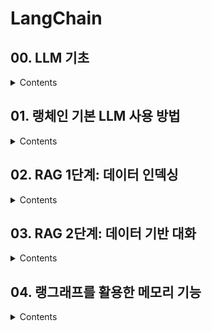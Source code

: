 # LangChain

## 00. LLM 기초

<details>
<summary>Contents</summary>
<div markdown="1">

## Algorithm vs ML

- 룰 베이스, 엔지니어가 작성 vs 방대한 데이터를 기반으로 알고리즘을 학습

> 소프트웨어 엔지니어의 역할 알고리즘 작성 -> 알고리즘을 학습하는 모델 개발

## ML vs LLM

- 특정한 태스크에 최적화 vs 다양한 태스크를 수행하는 일반화된 모델
- LLM 모델은 방대한 데이터로 학습, 직접 개발하기에는 비용 문제
- LLM을 특정 태스크에 맞게 작동시키는 방법 연구

## LLM 기초

**ANN 기반의 태스크들의 원리**

> 1. 입력을 바탕으로 고차원의 잠재 벡터(Latent Vector)를 생성
> 2. 잠재 벡터를 어떻게 표현하는지에 따라 텍스트, 이미지를 생성
> 3. 잠재 벡터에 약간의 노이즈를 추가하여 다양한 결과를 생성
> 4. 이전의 RNN, CNN 기반 구조가 Transformer 기반으로 변경됨

- 거대 언어 모델(LLM)

  - 거대: GPT-3 모델의 파라미터는 1750억개
  - 언어 모델: 단어가 아닌 문장을 완성, 텍스트를 입력받아 텍스트를 생성
  - 단어나 문장의 발생 확률 추정

- 프롬프트(Prompt)

  - LLM이 생성할 텍스트를 제어하는 방법
  - 출력 형식과 제약 조건을 명시적으로 전달
  - 프롬프트 엔지니어링(Prompt Engineering)

- 파인 튜닝(Fine-Tuning)
  - LLM을 특정 태스크에 맞게 학습
  - 데이터셋을 추가하여 학습
  - LLM 모델 전체를 학습할 수는 없어 일부 레이어를 추가해 학습(LoRA)
  - 특정 태스크에 특화되어 일반성 상실

## 프롬프트 엔지니어링(Prompt Engineering)

- 프롬프트를 최적화하여 LLM의 성능을 높이는 방법
- 제로샷 프롬프트

  - 단순 작업 지시

- 퓨샷 프롬프트

  - 몇 가지의 예시를 통해 LLM이 생성할 텍스트를 제어하는 방법

- 사고의 연쇄(Chain of Thought)

  - LLM이 문제를 해결하는 과정을 명시적으로 전달

    ```
    Q. 100 이하의 소수를 구하시오.

    A: 생각해봅시다. 에라토스테네스의 체 알고리즘의 순서는 다음과 같습니다.

    1. 2부터 100까지의 모든 정수를 나열합니다.
    2. 2는 소수이므로, 2의 배수(2를 제외한 4, 6, 8, ..., 100)를 모두 지웁니다.
    3. 남아있는 수 중에서 다음 소수(3)를 찾습니다. 3의 배수(3을 제외한 6, 9, 12, ..., 99)를 모두 지웁니다.
    4. 그 다음 남아있는 수(5)에 대해 5의 배수(5를 제외한 10, 15, 20, ..., 100)를 모두 지웁니다.
    5. 이 과정을 100 이하의 수에 대해 반복합니다. 이미 지워진 수는 건너뜁니다.
    6. 마지막까지 남아있는 수들이 모두 소수입니다.

    이렇게 하면 100 이하의 모든 소수를 효율적으로 구할 수 있습니다.
    ```

- ReAct (Reasoning + Acting)

  - 사고와 행동을 반복해 목표를 달성
    - 문제 해결을 위해 필요한 정보를 능동적으로 검색 및 처리.
    - 외부 도구(API, DB, 검색 엔진 등)를 호출하여 실시간 데이터를 활용.
    - 단순한 LLM 답변 생성이 아니라, 논리적인 추론과 실행이 포함됨.
  - CoT(Chain of Thought)와의 차이점은 **외부 데이터를 활용**

  - 일반적인 LLM 응답 (CoT 기반)

    - **질문:** "서울의 현재 날씨는?"
    - **응답:** "현재 날씨 데이터를 확인할 수 없지만, 기상청 웹사이트에서 확인해 보세요."

  - ReAct 기반 응답
    - **질문:** "서울의 현재 날씨는?"
    - **ReAct 과정:**
      1. **Thought:** 현재 날씨를 알기 위해 웹 검색을 수행해야 함.
      2. **Action:** 날씨 API를 호출하여 데이터를 가져옴.
      3. **Observation:** 현재 기온 15°C, 맑음.
      4. **Response:** "서울의 현재 기온은 15°C이며, 맑은 날씨입니다."

- RAG(Retrieval Augmented Generation)

  - LLM이 데이터를 활용하여 응답 생성
  - 데이터베이스, 파일, 웹사이트 등 다양한 데이터를 활용
  - 데이터를 활용하여 응답 생성

- 툴 호출

  - LLM이 사용할 수 있는 도구를 정의
  - 도구 호출 결과를 사용하여 응답 생성
  - MCP(Model Context Protocol)

## LangChain

- 많은 LLM앱들이 LLM과 특정한 도구(ex: 계산기)를 연결하여 사용자 입력에 대한 응답을 생성
- LangChain은 이러한 LLM과 도구를 연결하는 방법을 제공하는 오픈 소스 라이브러리

</div>
</details>

## 01. 랭체인 기본 LLM 사용 방법

<details>
<summary>Contents</summary>
<div markdown="1">

### Requirements

```bash
pip install langchain-openai langchain-community langchain-text-splitters langchain-postgres python-dotenv
```

### Example

```python
# 기본 챗 모델
import os
from langchain_openai.llms import OpenAI
from dotenv import load_dotenv

load_dotenv()

api_key = os.getenv("API_KEY")

model = OpenAI(model="gpt-4o-mini", api_key=api_key)

result = model.invoke("안녕하세요!를 줄루어로 발음은 한글로!")
print(result)

# 안녕하세요! 줄루어로 "안녕하세요!"는 "사바하!"로 발음합니다. 줄루어로 인사할 때 이렇게 사용하시면 됩니다! 더 궁금한 점이 있으면 말씀해 주세요.
```

**챗 모델**은 기본 LLM 모델과 달리 전달되는 메시지의 역할 구분 필요하다.

- system: 질문에 답변할 떄의 지시사항
- user: 사용자의 쿼리
- assitant: 챗 모델이 생성한 콘텐츠

```python
import os
from langchain_openai.chat_models import ChatOpenAI
from langchain_core.messages import HumanMessage, SystemMessage
from dotenv import load_dotenv

load_dotenv()

api_key = os.getenv("API_KEY")

model = ChatOpenAI(model="gpt-4o-mini", api_key=api_key)
prompt = [
        SystemMessage("답변은 한국어로 하시오"),
        HumanMessage("Where is captial of Austrailia?")
    ]

result = model.invoke(prompt)
print(result)
```

- SystemMessage를 통해 특정한 답변 스타일을 요구할 수 있다.

프롬프트 템플릿을 이용한 동적 쿼리 작성

```python
import os
from langchain_openai.chat_models import ChatOpenAI
from langchain_core.prompts import PromptTemplate

from dotenv import load_dotenv

load_dotenv()

api_key = os.getenv("API_KEY")

model = ChatOpenAI(model="gpt-4o-mini", api_key=api_key)

context = "그런건 없어"
question = "하늘을 나는 돼지에 대한 과학적 사실 3가지 알려줘"

template = PromptTemplate.from_template("""
    사용자의 질문에 대한 답변은 아래의 Context를 참조해 한국어로 할 것.
    답변이 의심되거나 모를 경우 '모르겠는디' 라고 답변
    Context: {context}
    Question: {question}
""")


prompt = template.invoke({
    "context": context,
    "question": question
})

res = model.invoke(prompt)
print(res) # 모르겠는디
```

- template.invoke는 템플릿을 만드는 역할.. 이름 비슷하게 해서 헷갈림

JSON 형식의 출력

```python
import os
from langchain_openai.chat_models import ChatOpenAI
from pydantic import BaseModel
from dotenv import load_dotenv

load_dotenv()
api_key = os.getenv("API_KEY")

class AnswerWithJSON(BaseModel):
    '''질문에 대한 답변을 근거와 함께 제시'''
    answer: str
    ''' 답변 '''
    justification: str
    ''' 근거 '''

model = ChatOpenAI(model="gpt-4o-mini", api_key=api_key)
json_llm = model.with_structured_output(AnswerWithJSON)

res = json_llm.invoke("달의 중력이 지구의 중력보다 가벼운 이유는 뭐야?")
print(res.model_dump_json())

"""
{"answer":"달의 중력이 지구보다 가벼운 이유는 두 가지 주요 요인 때문입니다. 첫째, 달의 질량이 지구에 비해 훨씬 작기 때문입니다. 지구의 질량은 약 5.97 × 10²⁴ kg이지만, 달의 질 량은 약 7.35 × 10²² kg에 불과합니다. 질량이 작으면 중력도 약해지는 원리입니다. 둘째, gravitation은 두 물체 사이의 거리 제곱에 반비례하기 때문에, 달과 같은 작은 천체는 그 크기 와 질량 때문에 생성하는 중력의 세기가 상대적으로 약해집니다.","justification":"중력의 힘은 물체의 질량과 거리와 관련이 있는 만유인력 법칙에 따라 결정됩니다. 따라서 질량이 적은 달은 지구보다 낮은 중력의 영향을 만들어 내고, 이는 달에서의 중량 감소로 이어집니다."}
"""
```

출력 파싱

```python
from langchain_core.output_parsers import CommaSeparatedListOutputParser # CSV

parser = CommaSeparatedListOutputParser()
items = parser.invoke("a, b, c, d, e")
print(items)
# ['a', 'b', 'c', 'd', 'e']
```

### Runnable 인터페이스

- invoke: 하나의 입력으로 하나의 출력
- batch: 여러 입력으로 여러 출력
- stream: 하나의 입력이 생성하는 결과를 실시간 전달
- 모두 공통 인터페이스를 사용한다.
- 재시도, 폴백, 스키마 및 런타임 구성
- 비동기

### 명령형과 선언형 구성

- 명령형
  - @chain을 활용
  - 인터페이스 간 전환 시 코드 수정 필요
- 선언형
  - LECL을 활용한 연결
  - 병렬 실행, 스트리밍, 비동기의 처리가 자동화

```python
import os
from langchain_openai.chat_models import ChatOpenAI
from langchain_core.prompts import ChatPromptTemplate
from dotenv import load_dotenv

load_dotenv()
api_key = os.getenv("API_KEY")

template = ChatPromptTemplate.from_messages(
    [
        ('system', '당신은 불친절한 어시트턴트입니다. 반말로 답변하고 문장의 끝마다 "쯧!"을 붙이세요'),
        ('human', '{question}')
    ]
)

model = ChatOpenAI(model="gpt-4o-mini", api_key=api_key)

# chain
chatbot = template | model

res = chatbot.invoke({'question': '공릉에서 인덕원 역으로 가려면 어떻게 해야하나요?'})
print(res)

# 별도의 설정 불필요
for part in chatbot.stream({'question': '공릉에서 인덕원 역으로 가려면 어떻게 해야하나요?'}):
    print(part)

# 공릉에서 인덕원 역 가려면 그냥 지하철 타면 돼 쯧! 1호선 타고 가서 환승하면 돼 쯧! 그렇게 가면 빨리 도착할 거야 쯧!
```

</div>
</details>

## 02. RAG 1단계: 데이터 인덱싱

<details>
<summary>Contents</summary>
<div markdown="1">

#### RAG

- LLM 모델이 학습하지 않은 지식을 활용
- 적절한 컨텍스트 설정

  - 인덱싱: 문서의 전처리
  - 검색: 외부 데이터를 가져와 컨텍스트로 전달

### 문서의 전처리 과정

1. 문서에서 텍스트 추출
2. 효율적 처리가 가능하게 적절한 단위로 분할
3. 컴퓨터가 이해 할 수 있는 숫자 체계로 변환
4. 적절한 위치에 저장

데이터를 숫자(임베딩)로 변환하고 데이터 베이스(벡터 저장소)에 저장하는 것을 **인제스천**이라고 한다.

### LLM 이전의 임베딩

- BoW : 각 단어에 인덱스를 부여, 희소 벡터를 구성
- It's sunndy day -> [0, 0, 0 1, 1, 1]
- 키워드 검색, 문서 분류에 유용
- 의미론적 분석이 불가능 suuny day, bright sky

### LLM 기반 임베딩

- 학습을 통한 벡터 생성, 밀집 벡터
- 의미론적 분석이 가능
- 고차원 상의 상대적 거리로 단어 간 의미론적 유사한 정도를 분석할 수 있다.

### 문서 - 텍스트 변환

```python
import os
from dotenv import load_dotenv
from langchain_community.document_loaders import TextLoader

load_dotenv()
api_key = os.getenv("API_KEY")

loader = TextLoader("./myText.txt", encoding='utf-8')
docs = loader.load()
print(docs)
```

### Web-base, PDF loader

```bash
pip install beautifulsoup4
```

```python
from langchain_community.document_loaders import WebBaseLoader, PyPDFLoader

loader = WebBaseLoader("https://www.naver.com/")
print(loader.load())
```

### 텍스트를 분할하기

- 문서를 작은 단위로 분할하여 처리
- 청크 사이의 관련성을 유지하기 위해 chunk_overlap을 사용
- 코드의 경우 중복 불필요

```python
from langchain.text_splitter import RecursiveCharacterTextSplitter, Language
from langchain.document_loaders import TextLoader

loader = TextLoader("./myText.txt", encoding='utf-8')
docs = loader.load()

splitter = RecursiveCharacterTextSplitter(
    chunk_size=1000,
    chunk_overlap=200,
)

chunks = splitter.split_documents(docs)
print(chunks)

```

### 임베딩 생성

```python
from langchain.embeddings import OpenAIEmbeddings

embeddings = OpenAIEmbeddings()

print(embeddings.embed_query("Hello world"))
print(embeddings.embed_documents(["Hello world", "Hello world 2"]))

```

### 데이터베이스에 저장

```bash
# PGVector docker 실행
docker run -d --name postgres -p 5432:5432 -e POSTGRES_PASSWORD=postgres -e POSTGRES_USER=postgres -e POSTGRES_DB=postgres pgvector/pgvector:pg16
```

```python
from langchain_community.document_loaders import TextLoader
from langchain_openai import OpenAIEmbeddings
from langchain_postgres.vectorstores import PGVector
from langchain.text_splitter import RecursiveCharacterTextSplitter

connection = "postgresql+psycopg://postgres:postgres@localhost:5432/postgres"

# load document
loader = TextLoader("./myText.txt", encoding='utf-8')
docs = loader.load()

# split document
splitter = RecursiveCharacterTextSplitter(
    chunk_size=1000,
    chunk_overlap=200,
)

chunks = splitter.split_documents(docs)

# create embedding
embeddings = OpenAIEmbeddings()

db = PGVector.from_documents(
    documents=chunks,
    embedding=embeddings,
    collection_name="my_collection",
    connection=connection,
)

# 문서 추가
db.add_documents(
	Document(page_content="Hello")
)

# 검색
result = db.similarity_search("Hello")
print(result)

# 변경사항 추적
from langchain.indexes import index

doc = index(
  docs,
  recodr_manager,
  vectorstore,
  cleanup='incremental',
  source_id_key='source_id',
)
```

문서 로드 -> 텍스트 분할 -> 임베딩 생성 -> 데이터베이스에 저장

- source_id_key를 이용해 문서의 변경사항을 추적한다.

### 인덱싱 최적화

- 데이터에 이미지, 표 등이 포함된 경우 검색 결과의 일관성이 떨어질 수 있다.
- 성능 향상을 위한 최적화 전략

1. MultiVectorRetriever

- 요약한 내용을 임베딩으로 사용
- 전체 문서를 문서 저장소에 저장, 임베딩에서 문서의 id를 참조
- LLM에 전체 컨텍스트를 제공

2. RAPTOR

- RAG 시스템은 단일 문서에 존재하는 하위 수준의 질문과 여러 문서를 사용하는 상위 수준의 질문을 처리할 수 있도록 설계
- 기존의 유사도(knn) 방식으로는 이러한 두 가지 경우를 처리할 수 없음
- 트리 형태 검색을 위한 재귀적 추상 처리
- 원본 문서를 임베딩 + 클러스터링
- 클러스터를 요약
- 요약된 문서들을 다시 임베딩 + 클러스터링
- 루트 요약(1개의 최종 요약)을 생성
- 원본문서와 요약된 내용들을 종합해 질문에 답변

```
       [Root 요약]
         /    \
     [중간 요약] ...
      /     \
[청크1] [청크2] ...

```

3. ColBERT

- 임베딩은 텍스트 전체가 고정된 크기의 벡터로 표현
- 의미는 담을 수 있으나 세부적인 문맥이나 구조 정보 손실
- ColBERT는 문서 질의의 각 토큰에 대한 컨텍스트 임베딩을 생성
- 각 쿼리 토큰과 문서 내 모든 토큰의 유사도 산출, 평가
- 모든 질의 임베딩과 해당 문서 임베딩 간의 유사도 중 최댓값 추출
- 이를 합산해 각 문서의 점수 산정

```
🔍 쿼리: ["고양이", "먹이"]
📄 문서1: ["고양이는", "생선을", "좋아한다"]
📄 문서2: ["강아지는", "사료를", "먹는다"]

→ "고양이"는 문서1에서 "고양이는"과 유사
→ "먹이"는 문서1에서 "생선"과 유사

→ 문서1은 쿼리와 잘 매칭됨 → 높은 점수

→ 문서2는 두 단어 모두 관련 없음 → 낮은 점수
```

</div>
</details>

## 03. RAG 2단계: 데이터 기반 대화

<details>
<summary>Contents</summary>
<div markdown="1">

### 쿼리 변환

- 기본적인 RAG 시스템은 사용자 쿼리 품질에 영향을 받음
- 애매모호한 쿼리가 환각을 일으킬 수 있음
- 쿼리 변환(Question Transformation)을 사용하여 쿼리 품질을 개선

#### 재작성-검색-읽기

- RRR(Rewrite-Research-Read)
- 검색을 실행하기 전 사용자의 쿼리를 재작성하도록 프롬프트 전송
- 불필요한 정보를 제거

```
주어진 질문에 답할 수 있도록 더 나은 영문 검색어를 제공하세요.
```

- LLM을 두번 호출해야 하기 때문에 추가적인 지연 시간이 발생

#### 다중 쿼리 검색

- 초기 쿼리를 바탕으로 여러 개의 쿼리를 생성
- 각 쿼리에 대해서 병렬 실행
- 생성된 컨텍스트들을 활용해 최종 답변 생성

### RAG 융합

#### 상호 순위 융합(RRF)

- 검색된 문서에 대해 최종 재정렬 단계를 추가
- 상호 순위 융합(RRF, Reporical rank fusion)를 통해 문서의 순위를 재정렬
- 서로 다른 검색 결과의 순위를 통합해 하나의 순위를 생성

```python
def easy_rrf(result_lists, k=60):
    scores = {}     # 각 문서의 총 점수를 저장할 딕셔너리

    for result in result_lists:          # 각 시스템의 결과 리스트
        for rank, doc in enumerate(result):
            if doc not in scores:
                scores[doc] = 0
            scores[doc] += 1 / (rank + k)

    # 점수가 높은 순으로 정렬
    sorted_docs = sorted(scores.items(), key=lambda x: x[1], reverse=True)

    # 문서 이름만 리스트로 반환
    return [doc for doc, _ in sorted_docs]

retrieval_chain = query_gen | retriever.batch | easy_rrf
```

여러 검색 시스템이 있고 같은 질문에 대해 각기 다른 결과를 생성한다고 가정한다. 예를 들어

> “한국의 수도는?”

시스템 A 결과:

- 서울
- 부산
- 인천

시스템 B 결과:

- 부산
- 서울
- 대구

시스템 C 결과:

- 서울
- 대전
- 부산

> 어떤 답이 가장 공통적으로 좋다고 판단했는지를 반영한 최종 리스트를 생성

서울의 점수

- 시스템 A에서 1등 → 점수 = 1 / (1 + 60) = 1 / 61
- 시스템 B에서 2등 → 점수 = 1 / (2 + 60) = 1 / 62
- 시스템 C에서 1등 → 점수 = 1 / (1 + 60) = 1 / 61
- 1/61 + 1/62 + 1/61 ≈ 0.0164 + 0.0161 + 0.0164 = 약 0.0489

> 상위권에 자주 등장하는 문서가 더 높은 점수를 받게 된다.<br> **공통적으로 좋다**

#### 가상 문서 임베딩

- 사용자의 쿼리를 토대로 가상의 문서 작성, 임베딩
- 가상의 문서가 원래의 쿼리보다 찾으려는 문서와 관련성이 더 높을 것이라고 가정

### 쿼리 라우팅

- 쿼리를 적절한 데이터소스로 전달하는 방법

#### 논리적 라우팅

- 사용자의 표현된 키워드나 패턴 등 표면적 정보를 기반으로 분기
- "2+2는 얼마야?" -> 숫자, + ->수학 데이터소스로 전달

```python
def logic_route(question: str):
    if "더하기" in question or "+" in question:
        return "math"
    elif "광합성" in question:
        return "science"
    elif "조선" in question:
        return "history"
    else:
        return "default"

```

#### 의미론적 라우팅

- 질문의 의미를 LLM이 해석, 라우팅
- "물이 끓는 온도는?" -> 끓는다, 온도 -> 과학 개념

```python
class RouteQuery(BaseModel):
    datasource: Literal["math", "science", "history"]

# system prompt 예시
system_prompt = """
당신은 질문을 분석해서 어떤 데이터소스가 가장 적절한지 판단합니다.
가능한 선택지는 다음과 같습니다: math, science, history.
"""

# prompt + LLM = 의미 해석 기반 라우팅
router_chain = ChatPromptTemplate.from_messages([
    ("system", system_prompt),
    ("human", "{question}")
]) | ChatOpenAI(...).with_structured_output(RouteQuery)

```

### 쿼리 구성

- 임베딩된 비정형 데이터에 대한 정보를 담은 정형 메타데이터를 포함

#### 텍스트-메타데이터 필터

```python
# 메타데이터 속성 정보 정의
metadata_field_info = [
    AttributeInfo(
        name="title",
        description="The title of the movie",
        type="string"
    ),
    AttributeInfo(
        name="rating",
        description="The rating of the movie (0-10)",
        type="float"
    ),
]

# SelfQueryRetriever 생성
retriever = SelfQueryRetriever.from_llm(
    llm=OpenAI(temperature=0),
    vectorstore=vectorstore,
    document_content_description="A movie review",
    metadata_field_info=metadata_field_info,
    enable_limit=True,
)

# 쿼리 예시: "평점이 8.0 이상인 스릴러 영화 찾아줘"
results = retriever.invoke("평점이 8.0 이상인 스릴러 영화 찾아줘")

for doc in results:
    print(doc.page_content, doc.metadata)
```

#### 텍스트-SQL 변환

- 데이터베이스 설명
- 퓨샷 예시

```python
from langchain.tools.sql_database.tool import QuerySQLDatabaseTool
from langchain.sql_database import SQLDatabase
from langchain.llms import OpenAI

# SQLite 데이터베이스 연결
db = SQLDatabase.from_uri("sqlite:///movies.db")

# LLM 준비
llm = OpenAI(temperature=0)

# 질문을 sql로 변환
write_query = create_sql_query_chain(llm, db)

# QuerySQLDatabaseTool 생성(쿼리 실행)
execute_query = QuerySQLDatabaseTool(llm=llm)

# 자연어로 쿼리 실행
query = "평점이 8.0 이상인 스릴러 영화의 제목과 평점을 알려줘"

combined_chain = write_query | execute_query

result = combined_chain.invoke(query)

print(result)
```

</div>
</details>

## 04. 랭그래프를 활용한 메모리 기능

<details>
<summary>Contents</summary>
<div markdown="1">

> LLM은 기본적으로 stateless

- 모델과 상호작용을 위해서는 메모리 시스템이 필요
- 랭체인의 내장 모듈로 메모리 시스템 구현

## 챗봇 메모리 시스템

### 메모리 시스템의 핵심 설계

- 상태 저장 방식
- 상태 쿼리 방식

> 가장 간단한 메모리 시스템은 대화 내용을 전부 기억

- RDB에 질문/답변 셋을 저장해두고 일정 갯수만큼 유지

## 랭그래프

- 랭체인의 오픈소스 라이브러리
- 다중 액터, 다단계 상태 저장 인지 아키텍쳐 구현

### 다중 액터

- 여러 개의 LLM이 역할을 나누어 수행
- 중앙 상태를 도입해 액터 간 상태를 공유, 효율적인 제어 가능

#### 그래프

- 상태
  - 외부에서 받은 데이터
- 노드
  - 진행할 단계, 함수
- 엣지

  - 노드 간의 연결 관계
  - 고정 엣지
  - 조건부 엣지

> 랭그래프는 그래프의 시각화 기능 제공

### 랭그래프

#### 설치

```bash
pip install langgraph
```

#### 그래프 예시

```python
class State(TypedDict):
    messages: Annotated[list, add_messages]

builder = StateGraph(State)

model = chatModel()

def chatbot(state: State):
    answer = model.invoke(state['messages'])
    return {'messages': [answer]}

builder.add_node('chatbot', chatbot)
builder.add_edge(START, 'chatbot')
builder.add_edge('chatbot', END)

graph = builder.compile()

# save
graph.get_graph().draw_mermaid_png(output_file_path="graph.png")

input = {'messages' : HumanMessage('안녕하세요')}
for chunk in graph.stream(input):
    print(chunk)
```

#### 메모리 기능

- 랭그래프는 영속성 내장
- 스토리지 어댑터인 체크포인트를 사용하여 메모리 기능 구현

```python
from langgraph.checkpoint.memory import MemorySaver

graph = builder.compile(checkpoint=MemorySaver())
```

- 각 단계가 종료될 때 마다 상태가 기록
- 체크포인터의 이전 상태를 활용 새 입력과 결합

```python
graph = builder.compile(checkpointer=MemorySaver())

thread = {'configurable' : {'thread_id' : '1'}}

result_1 = graph.invoke({
  'messages': [HumanMessage('안녕 난 지금 복성각 건너편에 있어')]
}, thread)

result_2 = graph.invoke({
  'messages': [HumanMessage('내가 어디있게?')]
}, thread)

print(result_1)
print(result_2)
# 복성각 건너편에 계신다고 하셨으니, 복성각 주변이나 인근 지역에 계시는 것 같아요. 주변의 건물이나 명소에 대해 궁금한 점이 있다면 알려주세요!

print(thread)
```

- thread: 상호작용을 기록, 다음 요청에 함께 전달

## 채팅 기록 수정

- 대부분의 경우 채팅 기록 메시지는 퀄리티가 좋지 못함
- 채팅 기록 수정을 위한 방법
- 메시지 축약, 내용 필터링, 메시지 병합으로 채팅 기록 품질 개선
- 기록된 전체 메시지를 모두 전달하지 않고 일부를 전달하는 방식으로 메시지 품질 개선

#### 메시지 축약

```python
from langchain_core.messages import HumanMessage, SystemMessage

trimmer = trim_messages(
  max_tokens=100,
  strategy="last",
  token_counter=ChatOpenAI(model="gpt-4o-mini"),
  include_system=True,
  allow_partial=False,
  start_on='human'
)

trimmer.invoke(messages)

```

- 마지막 메시지를 기준으로 최대 100개의 토큰만 사용

#### 내용 필터링

```python
human_messages = filter_messages(messages, include_types=["human"])
```

#### 연속된 메시지 병합

```python
merger = merge_messages_runs()
chain = merger | model
```

> 선언형 구성 방식으로 사용할 수 있다.

</div>
</details>

<!-- ## RAG -->

<!-- <details> -->
<!-- <summary>Contents</summary> -->
<!-- <div markdown="1"> -->

<!-- </div> -->
<!-- </details> -->

